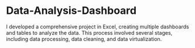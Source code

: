 # Data-Analysis-Dashboard
I developed a comprehensive project in Excel, creating multiple dashboards and tables to analyze the data. This process involved several stages, including data processing, data cleaning, and data virtualization.
